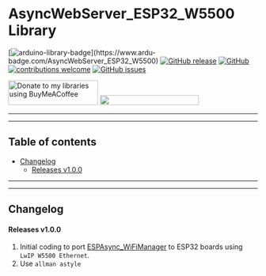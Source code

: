 # AsyncWebServer_ESP32_W5500 Library

[![arduino-library-badge](https://www.ardu-badge.com/badge/AsyncWebServer_ESP32_W5500.svg?)](https://www.ardu-badge.com/AsyncWebServer_ESP32_W5500)
[![GitHub release](https://img.shields.io/github/release/khoih-prog/AsyncWebServer_ESP32_W5500.svg)](https://github.com/khoih-prog/AsyncWebServer_ESP32_W5500/releases)
[![GitHub](https://img.shields.io/github/license/mashape/apistatus.svg)](https://github.com/khoih-prog/AsyncWebServer_ESP32_W5500/blob/main/LICENSE)
[![contributions welcome](https://img.shields.io/badge/contributions-welcome-brightgreen.svg?style=flat)](#Contributing)
[![GitHub issues](https://img.shields.io/github/issues/khoih-prog/AsyncWebServer_ESP32_W5500.svg)](http://github.com/khoih-prog/AsyncWebServer_ESP32_W5500/issues)

<a href="https://www.buymeacoffee.com/khoihprog6" title="Donate to my libraries using BuyMeACoffee"><img src="https://cdn.buymeacoffee.com/buttons/v2/default-yellow.png" alt="Donate to my libraries using BuyMeACoffee" style="height: 50px !important;width: 181px !important;" ></a>
<a href="https://www.buymeacoffee.com/khoihprog6" title="Donate to my libraries using BuyMeACoffee"><img src="https://img.shields.io/badge/buy%20me%20a%20coffee-donate-orange.svg?logo=buy-me-a-coffee&logoColor=FFDD00" style="height: 20px !important;width: 200px !important;" ></a>


---
---

## Table of contents

* [Changelog](#changelog)
  * [Releases v1.0.0](#releases-v162)



---
---

## Changelog

#### Releases v1.0.0

1. Initial coding to port [ESPAsync_WiFiManager](https://github.com/khoih-prog/ESPAsync_WiFiManager) to ESP32 boards using `LwIP W5500 Ethernet`.
2. Use `allman astyle`


